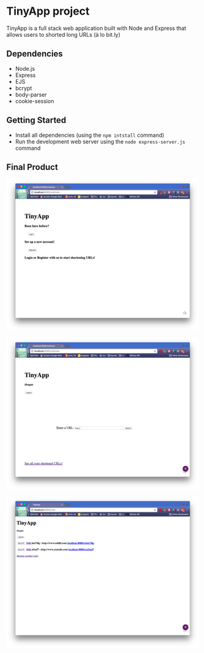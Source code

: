 # TinyApp project

TinyApp is a full stack web application built with Node and Express that allows users to shorted long URLs (à lo bit.ly)


## Dependencies

- Node.js
- Express
- EJS
- bcrypt
- body-parser
- cookie-session

## Getting Started

- Install all dependencies (using the `npm intstall` command)
- Run the development web server using the `node express-server.js` command


## Final Product

!["Screenshot of the login or register page"](https://github.com/tikagan/tiny-app/blob/master/docs/login-or-registerpage.png?raw=true)

!["Screenshot of new URL page"](https://github.com/tikagan/tiny-app/blob/master/docs/new-urlpage.png?raw=true)

!["Screenshot of saved URLs"](https://github.com/tikagan/tiny-app/blob/master/docs/urls-indexpage.png?raw=true)
